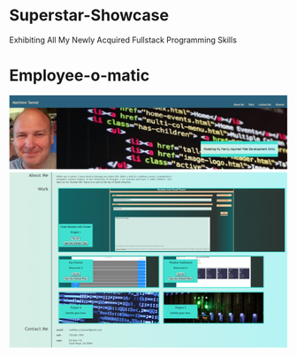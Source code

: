 # Superstar-Showcase
Exhibiting All My Newly Acquired Fullstack Programming Skills

# Employee-o-matic

![Title Screen](./assets/images/fig_1(1).png)
